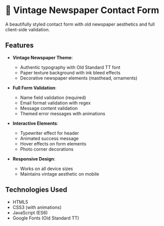 # 📰 Vintage Newspaper Contact Form

A beautifully styled contact form with old newspaper aesthetics and full client-side validation.



##  Features

- **Vintage Newspaper Theme**:
  - Authentic typography with Old Standard TT font
  - Paper texture background with ink bleed effects
  - Decorative newspaper elements (masthead, ornaments)

- **Full Form Validation**:
  - Name field validation (required)
  - Email format validation with regex
  - Message content validation
  - Themed error messages with animations

- **Interactive Elements**:
  - Typewriter effect for header
  - Animated success message
  - Hover effects on form elements
  - Photo corner decorations

- **Responsive Design**:
  - Works on all device sizes
  - Maintains vintage aesthetic on mobile

## Technologies Used

- HTML5
- CSS3 (with animations)
- JavaScript (ES6)
- Google Fonts (Old Standard TT)

